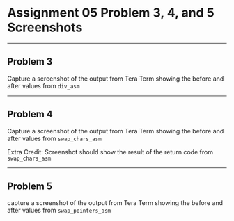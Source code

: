 # Assignment 05 Problem 3, 4, and 5 Screenshots

---
## Problem 3
Capture a screenshot of the output from Tera Term showing the before and after values from `div_asm`

---
## Problem 4
Capture a screenshot of the output from Tera Term showing the before and after values from `swap_chars_asm`

Extra Credit: Screenshot should show the result of the return code from `swap_chars_asm`

---
## Problem 5
capture a screenshot of the output from Tera Term showing the before and after values from `swap_pointers_asm`